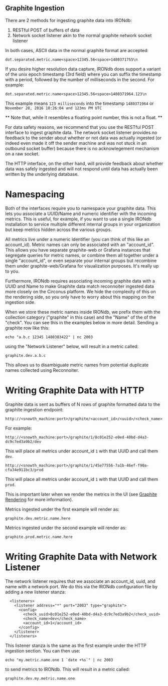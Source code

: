 ## Graphite Ingestion

There are 2 methods for ingesting graphite data into IRONdb:

1. RESTful POST of buffers of data
2. Network socket listener akin to the normal graphite network socket listener

In both cases, ASCII data in the normal graphite format are accepted:

`dot.separated.metric.name<space>12345.56<space>1480371755\n`

If you desire higher resolution data capture, IRONdb does support a variant of the unix epoch timestamp (3rd field) where you can suffix the timestamp with a period, followed by the number of milliseconds in the second. For example:

`dot.separated.metric.name<space>12345.56<space>1480371964.123\n`

This example means `123 milliseconds` into the timestamp `1480371964` or `November 28, 2016 10:26:04 and 123ms PM UTC`

** Note that, while it resembles a floating point number, this is not a float. **

For data safety reasons, we recommend that you use the RESTful POST interface to ingest graphite data. The network socket listener provides no feedback to the sender about whether or not data was actually ingested (or indeed even made it off the sender machine and
was not stuck in an outbound socket buffer) because there is no acknowlegement mechanism on a raw socket.

The HTTP interface, on the other hand, will provide feedback about whether data was safely ingested and will not respond until data has actually been written by the underlying database.

Namespacing
===========

Both of the interfaces require you to namespace your graphite data. This lets you associate a UUID/Name and numeric identifier with the incoming metrics. This is useful, for example, if you want to use a single IRONdb installation to service multiple different internal
groups in your organization but keep metrics hidden across the various groups.

All metrics live under a numeric identifier (you can think of this like an account_id). Metric names can only be associated with an "account_id". This allows you have separate graphite-web or Grafana instances that segregate queries for metric names, or combine them all together under a single "account_id", or even separate your internal groups but recombine them under graphite-web/Grafana for visualization purposes. It's really up to you.

Furthermore, IRONdb requires associating incoming graphite data with a UUID and Name to make Graphite data match reconnoiter ingested data more closely on the Circonus platform. We hide the complexity of this
on the rendering side, so you only have to worry about this mapping on the ingestion side.

When we store these metric names inside IRONdb, we prefix them with the collection category ("graphite" in this case) and the "Name" of the of the "check". You can see this in the examples below in more detail. Sending a graphite row like this:

`echo "a.b.c 12345 1480383422" | nc 2003`

using the "Network Listener" below, will result in a metric called:

`graphite.dev.a.b.c`

This allows us to disambiguate metric names from potential duplicate names collected using Reconnoiter.

Writing Graphite Data with HTTP
===============================

Graphite data is sent as buffers of N rows of graphite formatted data to the graphite ingestion endpoint:

`http://<snowth_machine:port>/graphite/<account_id>/<uuid>/<check_name>`

For example:

`http://<snowth_machine:port>/graphite/1/8c01e252-e0ed-40bd-d4a3-dc9c7ed3a9b2/dev`

This will place all metrics under account_id `1` with that UUID and call them `dev`.

`http://<snowth_machine:port>/graphite/1/45e77556-7a1b-46ef-f90a-cfa34e911bc3/prod`

This will place all metrics under account_id `1` with that UUID and call them `prod`.

This is important later when we render the metrics in the UI (see [Graphite Rendering](./graphite-rendering.md) for more information).

Metrics ingested under the first example will render as:

`graphite.dev.metric.name.here`

Metrics ingested under the second example will render as:

`graphite.prod.metric.name.here`


Writing Graphite Data with Network Listener
===========================================
 
The network listener requires that we associate an account_id, uuid, and name with a network port. We do this via the IRONdb configuration file by adding a new listener stanza:

```
  <listeners>
    <listener address="*" port="2003" type="graphite">
      <config>
        <check_uuid>8c01e252-e0ed-40bd-d4a3-dc9c7ed3a9b2</check_uuid>
        <check_name>dev</check_name>
        <account_id>1</account_id>
      </config>
    </listener>
  </listeners>
```

This listener stanza is the same as the first example under the HTTP ingestion section. You can then use:

```
echo "my.metric.name.one 1 `date +%s`" | nc 2003
```

to send metrics to IRONdb. This will result in a metric called:

`graphite.dev.my.metric.name.one`
